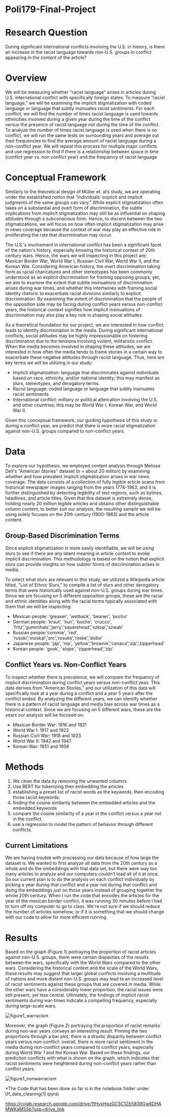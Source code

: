 # Poli179-Final-Project
# Research Question
During significant international conflicts involving the U.S. in history, is there an increase in the racist language towards non-U.S. groups in conflict appearing in the content of the article?
# Overview
We will be measuring whether “racist language” arises in articles during U.S. international conflict with specifically foreign states. To measure “racist language,” we will be examining the implicit stigmatization with coded language or language that subtly insinuates racist sentiments. For each conflict, we will find the number of times racist language is used towards ethnicities involved during a given year during the time of the conflict versus the presence of racist language not during the time of the conflict. To analyze the number of times racist language is used when there is no conflict, we will run the same tests on surrounding years and average out their frequencies to find the average amount of racist language during a non-conflict year. We will repeat this process for multiple major conflicts and use regression to find if there is a relationship between space in time (conflict year vs. non conflict year) and the frequency of racist language.

# Conceptual Framework 
Similarly to the theoretical design of Müller et. al’s study, we are operating under the established notion that “individuals’ explicit and implicit judgments of the same groups can vary.” 
While explicit stigmatization often takes on a substantial and overt form of discrimination, the subtle implications from implicit stigmatization may still be as influential on shaping attitudes through a subconscious form. Hence, to discern between the two stigmatizations, we will focus on how often implicit stigmatization may arise in news coverage because the context of war may play an effective role in proliferating the rate that discrimination may occur.  

The U.S.'s involvement in international conflict has been a significant facet of the nation's history, especially knowing the historical context of 20th century wars. Hence, the wars we will inspecting in this project are: Mexican Border War, World War I, Russian Civil War, World War II, and the Korean War. Considering American history, the overt discrimination taking form as racial charicatures and other stereotypes has been commonly understood as an explicit discrimination for framing opposing groups; yet, we aim to examine the extent that subtle insinuations of discrimination arises during war times, and whether this intertwines with framing social identity rhetoric to exacerbate racial divisions similarly to explicit discrimination. By examining the extent of discrimination that the people of the opposition side may be facing during conflict years versus non-conflict years, the historical context signifies how implicit insinuations of discrimination may also play a key role in shaping social attitudes. 

As a theoretical foundation for our project, we are interested in how conflict leads to identity discrimination in the media. During significant international conflicts, social attitudes may be highly impressionable on fostering discrimination due to the tensions involving violent, militaristic conflict. When the media becomes involved in shaping these attitudes, we are interested in how often the media tends to frame stories in a certain way to exacerbate these negative attitudes through racist language. Thus, here are key terms we will be utilizing in our study:
* Implicit stigmatization: language that discriminates against individuals based on race, ethnicity, and/or national identity; this may manifest as slurs, stereotypes, and derogatory terms. 
* Racist language: coded language or language that subtly insinuates racist sentiments
* International conflict: military or political altercation involving the U.S. and other countries; this may be World War I, Korean War, and World War II. 
     
Given this conceptual framework, our guiding hypothesis of this study is: during a conflict year, we predict that there is more racial stigmatization against non-U.S. groups compared to non-conflict years. 


# Data
To explore our hypothesis, we employed content analysis through Melissa Dell's "American Stories" dataset (n = about 20 million) by examining whether and how prevalent implicit stigmatization arises in war news coverage. The data consists of a collection of fully legible article scans from historical newspaper images ranging from the years 1774-1963, and it is further distinguished by detecting legibility of text regions, such as bylines, headlines, and article titles. Given that this dataset is extremely dense, holding nearly 20 million legible articles and obtains other distinguishable column content, to better suit our analysis, the resulting sample we will be using solely focuses on the 20th century (1900-1963) and the article content. 

## Group-Based Discrimination Terms
Since explicit stigmatization is more easily identifiable, we will be using slurs to see if there are any latent meaning in article content to evoke implicit discrimination. This methodology is based on the notion that explicit slurs can provide insights on how subtler forms of discrimination arises in media. 

To select what slurs are relevant to this study, we utilized a Wikipedia article titled, "List of Ethnic Slurs," to compile a list of slurs and other derogatory terms that were historically used against non-U.S. groups during war times. Since we are focusing on 5 different opposition groups, these are the racial and ethnic identities along with the racial terms typically associated with them that we will be inspecting: 
* Mexican people: 'greaser', 'wetback', 'beaner', 'pocho'
* German people: 'kraut', 'hun', 'boche', 'crucco', 'fritz','gummihals','jerry','squarehead','szkop','szwab'
* Russian people:'commie', 'red', 'russki','moskal','orc','rosuke','roske','slobo'
* Japanese people: 'jap', 'nip', 'yellow','brownie','canaca','zip','zipperhead'
* Korean people: 'gook', 'slope', 'zipperhead','zip'
     
## Conflict Years vs. Non-Conflict Years
To inspect whether there is prevalence, we will compare the frequency of implicit discrimination during conflict years versus non-conflict yeas. This data derives from "American Stories," and our utilization of this data will specifically look at a year during a conflict and a year 5 years after the conflict ended. By analyzing the different years, we can identify whether there is a pattern of racist language and media bias across war times as a historical context. Since we are focusing on 5 different wars, these are the years our analysis will be focused on:
* Mexican Border War: 1916 and 1921
* World War I: 1917 and 1922
* Russian Civil War: 1918 and 1923
* World War II: 1942 and 1947
* Korean War: 1951 and 1956

# Methods
1. We clean the data by removing the unwanted columns
2. Use BERT for tokenizing then embedding the articles
3. establishing a preset list of racist words as the keywords, then encoding those racist keywords.
4. finding the cosine similarity between the embedded articles and the embedded keywords
5. compare the cosine similarity of a year in the conflict versus a year not in the conflict.
6. use a regression to model the pattern of behavior through different conflicts.
## Current Limitations
We are having trouble with processing our data because of how large the dataset is. We wanted to first analyze all data from the 20th century as a whole and do the embeddings with that data set, but there were way too many articles to analyze and our computers couldn't load all of it at once. So our current plan is to do the analysis on each conflict individually by picking a year during that conflict and a year not during that conflict and doing the embeddings just on those years instead of grouping together the whole 20th century. When I run the code that encodes the articles for the year of the mexican border conflict, it was running 30 minutes before I had to turn off my computer to go to class. We're not sure if we should reduce the number of articles somehow, or if it is something that we should change with our code to allow for more efficient running.

# Results
Based on the graph (Figure 1) portraying the proportion of racist articles against non-U.S. groups, there were certain disparities of the results between the wars, specifically with the World Wars compared to the other wars. Considering the historical context and the scale of the World Wars, these results may suggest that larger global conflicts involving a multitude of nations and more distant non-U.S. groups may lead to an increased level of racist sentiments against these groups that are covered in media. While the other wars have a considerably lower proportion, the racial issues were still present, yet less central. Ultimately, the findings of implicit racist sentiments during war-times indicate a compelling frequency, especially during large-scale wars. 

![figure1_warracism](https://github.com/betsyambrogio/Poli179-Final-Project/assets/168610894/88f96329-5c89-4b95-a1a4-7a691bb5304d)


Moreover, the graph (Figure 2) portraying the proportion of racist remarks during non-war years conveys an interesting result. Pinning the two proportions through a bar plot, there is a drastic disparity between conflict years versus non-conflict: overall, there is more racist sentiment in the media during non-conflict years compared to conflict years, especially during World War 1 and the Korean War. Based on these findings, our prediction conflicts with what is shown on the graph, which indicates that racist sentiments were heightened during non-conflict years rather than conflict years. 

![figure1_nonwarracism](https://github.com/betsyambrogio/Poli179-Final-Project/assets/168610894/bf64263a-4926-4183-8a70-4d7e801e011c)


*The Code that has been done so far is in the notebook folder under 01_data_cleaning(1).ipynb

https://colab.research.google.com/drive/1fHvxHgzGC5C1Zb5839Gw6DHAMWKaMSSb?usp=drive_link
